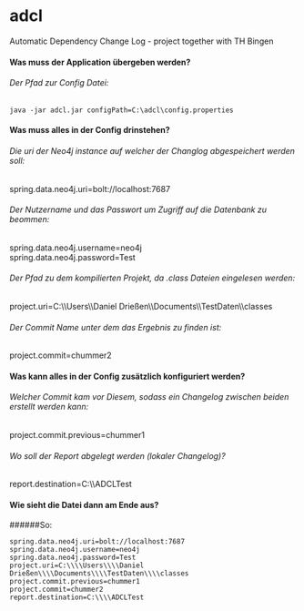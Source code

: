 # adcl
Automatic Dependency Change Log - project together with TH Bingen

#### Was muss der Application übergeben werden?  

###### Der Pfad zur Config Datei:  
````
java -jar adcl.jar configPath=C:\adcl\config.properties  
````
#### Was muss alles in der Config drinstehen?  

###### Die uri der Neo4j instance auf welcher der Changlog abgespeichert werden soll:  
spring.data.neo4j.uri=bolt://localhost:7687  

###### Der Nutzername und das Passwort um Zugriff auf die Datenbank zu beommen:  
spring.data.neo4j.username=neo4j  
spring.data.neo4j.password=Test  

###### Der Pfad zu dem kompilierten Projekt, da .class Dateien eingelesen werden:  
project.uri=C:\\\\Users\\\\Daniel Drießen\\\\Documents\\\\TestDaten\\\\classes  

###### Der Commit Name unter dem das Ergebnis zu finden ist:  
project.commit=chummer2  

#### Was kann alles in der Config zusätzlich konfiguriert werden?  

###### Welcher Commit kam vor Diesem, sodass ein Changelog zwischen beiden erstellt werden kann:  
project.commit.previous=chummer1  

###### Wo soll der Report abgelegt werden (lokaler Changelog)?  
report.destination=C:\\\\ADCLTest  

#### Wie sieht die Datei dann am Ende aus?  

######So:  
````
spring.data.neo4j.uri=bolt://localhost:7687  
spring.data.neo4j.username=neo4j  
spring.data.neo4j.password=Test  
project.uri=C:\\\\Users\\\\Daniel Drießen\\\\Documents\\\\TestDaten\\\\classes  
project.commit.previous=chummer1  
project.commit=chummer2  
report.destination=C:\\\\ADCLTest  
````